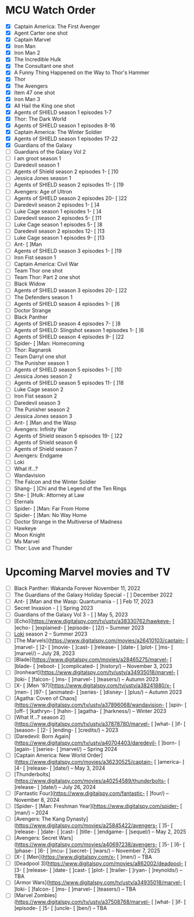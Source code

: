 # MCU Watch Order
- [x] Captain America: The First Avenger
- [x] Agent Carter one shot
- [x] Captain Marvel
- [x] Iron Man
- [x] Iron Man 2
- [x] The Incredible Hulk
- [x] The Consultant one shot
- [x] A Funny Thing Happened on the Way to Thor's Hammer
- [x] Thor
- [x] The Avengers
- [x] Item 47 one shot
- [x] Iron Man 3
- [x] All Hail the King one shot
- [x] Agents of SHIELD season 1 episodes 1-7
- [x] Thor: The Dark World
- [x] Agents of SHIELD season 1 episodes 8-16
- [x] Captain America: The Winter Soldier
- [x] Agents of SHIELD season 1 episodes 17-22
- [x] Guardians of the Galaxy
- [ ] Guardians of the Galaxy Vol 2
- [ ] I am groot season 1
- [ ] Daredevil season 1
- [ ] Agents of Shield season 2 episodes 1- [ ]10
- [ ] Jessica Jones season 1
- [ ] Agents of SHIELD season 2 episodes 11- [ ]19
- [ ] Avengers: Age of Ultron
- [ ] Agents of SHIELD season 2 episodes 20- [ ]22
- [ ] Daredevil season 2 episodes 1- [ ]4
- [ ] Luke Cage season 1 episodes 1- [ ]4
- [ ] Daredevil season 2 episodes 5- [ ]11
- [ ] Luke Cage season 1 episodes 5- [ ]8
- [ ] Daredevil season 2 episodes 12- [ ]13
- [ ] Luke Cage season 1 episodes 9- [ ]13
- [ ] Ant- [ ]Man
- [ ] Agents of SHIELD season 3 episodes 1- [ ]19
- [ ] Iron Fist season 1
- [ ] Captain America: Civil War
- [ ] Team Thor one shot
- [ ] Team Thor: Part 2 one shot
- [ ] Black Widow
- [ ] Agents of SHIELD season 3 episodes 20- [ ]22
- [ ] The Defenders season 1
- [ ] Agents of SHIELD season 4 episodes 1- [ ]6
- [ ] Doctor Strange
- [ ] Black Panther
- [ ] Agents of SHIELD season 4 episodes 7- [ ]8
- [ ] Agents of SHIELD: Slingshot season 1 episodes 1- [ ]6
- [ ] Agents of SHIELD season 4 episodes 9- [ ]22
- [ ] Spider- [ ]Man: Homecoming
- [ ] Thor: Ragnarok
- [ ] Team Darryl one shot
- [ ] The Punisher season 1
- [ ] Agents of SHIELD season 5 episodes 1- [ ]10
- [ ] Jessica Jones season 2
- [ ] Agents of SHIELD season 5 episodes 11- [ ]18
- [ ] Luke Cage season 2
- [ ] Iron Fist season 2
- [ ] Daredevil season 3
- [ ] The Punisher season 2
- [ ] Jessica Jones season 3
- [ ] Ant- [ ]Man and the Wasp
- [ ] Avengers: Infinity War
- [ ] Agents of Shield season 5 episodes 19- [ ]22
- [ ] Agents of Shield season 6
- [ ] Agents of Shield season 7
- [ ] Avengers: Endgame
- [ ] Loki
- [ ] What If...?
- [ ] Wandavision
- [ ] The Falcon and the Winter Soldier
- [ ] Shang- [ ]Chi and the Legend of the Ten Rings
- [ ] She- [ ]Hulk: Attorney at Law
- [ ] Eternals
- [ ] Spider- [ ]Man: Far From Home
- [ ] Spider- [ ]Man: No Way Home
- [ ] Doctor Strange in the Multiverse of Madness
- [ ] Hawkeye
- [ ] Moon Knight
- [ ] Ms Marvel
- [ ] Thor: Love and Thunder

# Upcoming Marvel movies and TV
- [ ] Black Panther: Wakanda Forever November 11, 2022 
- [ ] The Guardians of the Galaxy Holiday Special - [ ] December 2022
- [ ] Ant- [ ]Man and the Wasp: Quantumania - [ ] Feb 17, 2023
- [ ] Secret Invasion - [ ] Spring 2023
- [ ] Guardians of the Galaxy Vol 3 - [ ] May 5, 2023
- [ ] [Echo](https://www.digitalspy.com/tv/ustv/a38330762/hawkeye- [ ]echo- [ ]explained- [ ]episode- [ ]2/) – Summer 2023  
- [ ] [Loki](https://www.digitalspy.com/loki/) season 2 – Summer 2023  
- [ ] [The Marvels](https://www.digitalspy.com/movies/a26410103/captain- [ ]marvel- [ ]2- [ ]movie- [ ]cast- [ ]release- [ ]date- [ ]plot- [ ]ms- [ ]marvel/) – July 28, 2023  
- [ ] [Blade](https://www.digitalspy.com/movies/a28465275/marvel- [ ]blade- [ ]reboot- [ ]complicated- [ ]history/) – November 3, 2023  
- [ ] [Ironheart](https://www.digitalspy.com/tv/ustv/a34935018/marvel- [ ]loki- [ ]falcon- [ ]ms- [ ]marvel- [ ]teasers/) – Autumn 2023  
- [ ] [X- [ ]Men '97](https://www.digitalspy.com/tv/ustv/a38241880/x- [ ]men- [ ]97- [ ]animated- [ ]series- [ ]disney- [ ]plus/) – Autumn 2023  
- [ ] [Agatha: Coven of Chaos](https://www.digitalspy.com/tv/ustv/a37896068/wandavision- [ ]spin- [ ]off- [ ]kathryn- [ ]hahn- [ ]agatha- [ ]harkness/) – Winter 2023  
- [ ] [What If...? season 2](https://www.digitalspy.com/tv/ustv/a37878780/marvel- [ ]what- [ ]if- [ ]season- [ ]2- [ ]ending- [ ]credits/) – 2023  
- [ ] [Daredevil: Born Again](https://www.digitalspy.com/tv/ustv/a40704403/daredevil- [ ]born- [ ]again- [ ]series- [ ]marvel/) – Spring 2024  
- [ ] [Captain America: New World Order](https://www.digitalspy.com/movies/a36230525/captain- [ ]america- [ ]4- [ ]release- [ ]date/) – May 3, 2024  
- [ ] [Thunderbolts](https://www.digitalspy.com/movies/a40254589/thunderbolts- [ ]release- [ ]date/) – July 26, 2024  
- [ ] [Fantastic Four](https://www.digitalspy.com/fantastic- [ ]four/) – November 8, 2024  
- [ ] [Spider- [ ]Man: Freshman Year](https://www.digitalspy.com/spider- [ ]man/) – 2024  
- [ ] [Avengers: The Kang Dynasty](https://www.digitalspy.com/movies/a25845422/avengers- [ ]5- [ ]release- [ ]date- [ ]cast- [ ]title- [ ]endgame- [ ]sequel/) – May 2, 2025  
- [ ] [Avengers: Secret Wars](https://www.digitalspy.com/movies/a40697238/avengers- [ ]5- [ ]6- [ ]phase- [ ]6- [ ]mcu- [ ]secret- [ ]wars/) – November 7, 2025  
- [ ] [X- [ ]Men](https://www.digitalspy.com/x- [ ]men/) – TBA  
- [ ] [Deadpool 3](https://www.digitalspy.com/movies/a862002/deadpool- [ ]3- [ ]release- [ ]date- [ ]cast- [ ]plot- [ ]trailer- [ ]ryan- [ ]reynolds/) – TBA  
- [ ] [Armor Wars](https://www.digitalspy.com/tv/ustv/a34935018/marvel- [ ]loki- [ ]falcon- [ ]ms- [ ]marvel- [ ]teasers/) – TBA  
- [ ] [Marvel Zombies](https://www.digitalspy.com/tv/ustv/a37508768/marvel- [ ]what- [ ]if- [ ]episode- [ ]5- [ ]uncle- [ ]ben/) – TBA